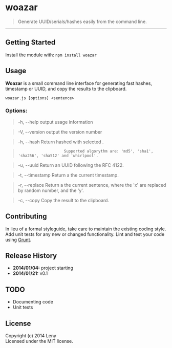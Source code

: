 # woazar

> Generate UUID/serials/hashes easily from the command line.

* * *

## Getting Started
Install the module with: `npm install woazar`

## Usage

**Woazar** is a small command line interface for generating fast hashes, timestamp or UUID, and copy the results to the clipboard.

```
woazar.js [options] <sentence>
```

### Options:

> -h, --help              output usage information

> -V, --version           output the version number

> -h, --hash <algorythm>  Return hashed <sentence> with selected <algorythm>.

>                         Supported algorythm are: 'md5', 'sha1', 'sha256', 'sha512' and 'whirlpool'.

> -u, --uuid              Return an UUID following the RFC 4122.

> -t, --timestamp         Return a the current timestamp.

> -r, --replace           Return a the current sentence, where the 'x' are replaced by random number, and the 'y'.

> -c, --copy              Copy the result to the clipboard.

## Contributing
In lieu of a formal styleguide, take care to maintain the existing coding style. Add unit tests for any new or changed functionality. Lint and test your code using [Grunt](http://gruntjs.com/).

## Release History

* **2014/01/04:** project starting
* **2014/01/21:** v0.1

## TODO

* Documenting code
* Unit tests

## License
Copyright (c) 2014 Leny  
Licensed under the MIT license.
